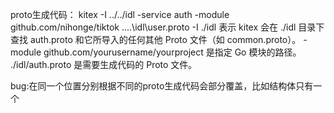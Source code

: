 proto生成代码： kitex -I ../../idl -service auth -module github.com/nihonge/tiktok ..\..\idl\user.proto
-I ./idl 表示 kitex 会在 ./idl 目录下查找 auth.proto 和它所导入的任何其他 Proto 文件（如 common.proto）。
-module github.com/yourusername/yourproject 是指定 Go 模块的路径。
./idl/auth.proto 是需要生成代码的 Proto 文件。

bug:在同一个位置分别根据不同的proto生成代码会部分覆盖，比如结构体只有一个